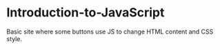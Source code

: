 # Introduction-to-JavaScript
Basic site where some buttons use JS to change HTML content and CSS style.
